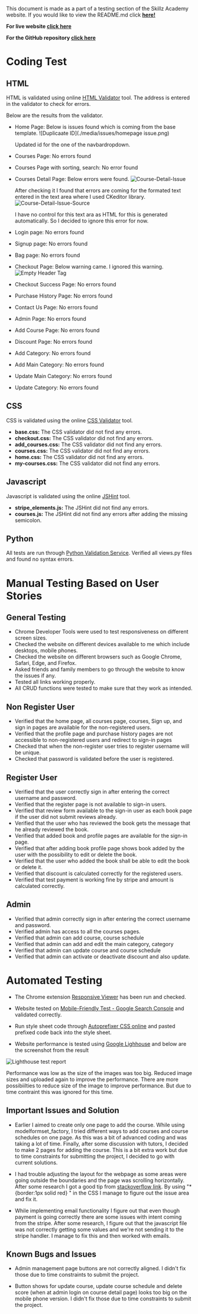 This document is made as a part of a testing section of the Skillz Academy website.
If you would like to view the README.md click **[here!](README.md)**

**For live website [click here](https://skillz-academy.herokuapp.com/)**

**For the GitHub repository [click here](https://github.com/rajendradanve/skillzacademy)**

# **Coding Test**

##  **HTML**

HTML is validated using online [HTML Validator](https://validator.w3.org/) tool.
The address is entered in the validator to check for errors.

Below are the results from the validator.

-   Home Page: Below is issues found which is coming from the base template.
    ![Duplicaate ID](./media/issues/homepage issue.png)
    
    Updated id for the one of the navbardropdown.
-   Courses Page: No errors found
-   Courses Page with sorting, search: No error found
-   Courses Detail Page: Below errors were found.
    ![Course-Detail-Issue](./media/issues/course-detail-validator-1.png)

    After checking it I found that errors are coming for the formated text entered in the text area where I used CKeditor library. 
    ![Course-Detail-Issue-Source](./media/issues/course-detail-validator-2.png)

    I have no control for this text ara as HTML for this is generated automatically. So I decided to ignore this error for now.

-   Login page: No errors found
-   Signup page: No errors found
-   Bag page: No errors found
-   Checkout Page: Below warning came. I ignored this warning.
    ![Empty Header Tag](./media/issues/checkout-empty-h1.png)
-   Checkout Success Page: No errors found
-   Purchase History Page: No errors found
-   Contact Us Page: No errors found
-   Admin Page: No errors found
-   Add Course Page: No errors found
-   Discount Page: No errors found
-   Add Category: No errors found
-   Add Main Category: No errors found
-   Update Main Category: No errors found
-   Update Category: No errors found


## **CSS**

CSS is validated using the online [CSS Validator](https://validator.w3.org/) tool.

-   **base.css:** The CSS validator did not find any errors.
-   **checkout.css:** The CSS validator did not find any errors.
-   **add_courses.css:** The CSS validator did not find any errors.
-   **courses.css:** The CSS validator did not find any errors.
-   **home.css:** The CSS validator did not find any errors.
-   **my-courses.css:** The CSS validator did not find any errors.

## **Javascript**

Javascript is validated using the online [JSHint](https://jshint.com/) tool.

-   **stripe_elements.js:** The JSHint did not find any errors.
-   **courses.js:** The JSHint did not find any errors after adding the missing semicolon.

##  **Python**

All tests are run through [Python Validation Service](https://extendsclass.com/python-tester.html). Verified all views.py files and found no syntax errors. 

# **Manual Testing Based on User Stories**

## **General Testing**

- Chrome Developer Tools were used to test responsiveness on different screen sizes.
- Checked the website on different devices available to me which include desktops, mobile phones.
- Checked the website on different browsers such as Google Chrome, Safari, Edge, and Firefox.
- Asked friends and family members to go through the website to know the issues if any.
- Tested all links working properly.
- All CRUD functions were tested to make sure that they work as intended.

## **Non Register User**

- Verified that the home page, all courses page, courses, Sign up, and sign in pages are available for the non-registered users.
- Verified that the profile page and purchase history pages are not accessible to non-registered users and redirect to sign-in pages
- Checked that when the non-register user tries to register username will be unique.
- Checked that password is validated before the user is registered.

## **Register User**

-   Verified that the user correctly sign in after entering the correct username and password.
-   Verified that the register page is not available to sign-in users.
-   Verified that review form available to the sign-in user as each book page if the user did not submit reviews already.
-   Verified that the user who has reviewed the book gets the message that he already reviewed the book.
-   Verified that added book and profile pages are available for the sign-in page.
-   Verified that after adding book profile page shows book added by the user with the possibility to edit or delete the book.
-   Verified that the user who added the book shall be able to edit the book or delete it.
-   Verified that discount is calculated correctly for the registered users.
-   Verified that test payment is working fine by stripe and amount is calculated correctly.

    
## **Admin**

-   Verified that admin correctly sign in after entering the correct username and password.
-   Verified admin has access to all the courses pages.
-   Verified that admin can add course, course schedule
-   Verified that admin can add and edit the main category, category
-   Verified that admin can update course and course schedule
-   Verified that admin can activate or deactivate discount and also update.


# **Automated Testing**

* The Chrome extension [Responsive Viewer](https://chrome.google.com/webstore/detail/responsive-viewer/inmopeiepgfljkpkidclfgbgbmfcennb?hl=en) has been run and checked.

* Website tested on [Mobile-Friendly Test - Google Search Console](https://search.google.com/test/mobile-friendly) and validated correctly.

* Run style sheet code through [Autoprefixer CSS online](http://autoprefixer.github.io/) and pasted prefixed code back into the style sheet.

* Website performance is tested using [Google Lighhouse](https://developers.google.com/web/tools/lighthouse) and below are the screenshot from the result
   
![Lighthouse test report](./media/skillzacademy-lighthouse-result.png)

Performance was low as the size of the images was too big. 
Reduced image sizes and uploaded again to improve the performance. There are more possibiilties to reduce size of the image to improve performance. But due to time contraint this was ignored for this time.  


## **Important Issues and  Solution**

-   Earlier I aimed to create only one page to add the course. While using modelformset_factory, I tried different ways to add courses and course schedules on one page. As this was a bit of advanced coding and was taking a lot of time. Finally, after some discussion with tutors, I decided to make 2 pages for adding the course. This is a bit extra work but due to time constraints for submitting the project, I decided to go with current solutions. 

-   I had trouble adjusting the layout for the webpage as some areas were going outside the boundaries and the page was scrolling horizontally. After some research I got a good tip from [stackoverflow link](https://stackoverflow.com/questions/18645870/responsive-website-how-to-get-rid-of-horizontal-scroll-bar). By using "* {border:1px solid red} " in the CSS I manage to figure out the issue area and fix it. 

- While implementing email functionality I figure out that even though payment is going correctly there are some issues with intent coming from the stripe. After some research, I figure out that the javascript file was not correctly getting some values and we're not sending it to the stripe handler. I manage to fix this and then worked with emails. 


## **Known Bugs and Issues**

-   Admin management page buttons are not correctly aligned. I didn't fix those due to time constraints to submit the project.

-   Button shows for update course, update course schedule and delete score (when at admin login on course detail page) looks too big on the mobile phone version. I didn't fix those due to time constraints to submit the project.
